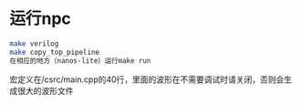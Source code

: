 # 运行npc
```bash
make verilog
make copy_top_pipeline
在相应的地方（nanos-lite）运行make run
```

宏定义在/csrc/main.cpp的40行，里面的波形在不需要调试时请关闭，否则会生成很大的波形文件
